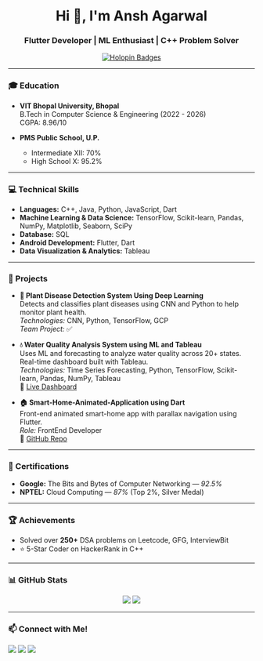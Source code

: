 <h1 align="center">Hi 👋, I'm Ansh Agarwal</h1>
<h3 align="center">Flutter Developer | ML Enthusiast | C++ Problem Solver</h3>

<p align="center">
  <a href="https://holopin.io/@anshag45">
    <img src="https://holopin.me/anshag45" alt="Holopin Badges" />
  </a>
</p>

---

### 🎓 Education
- **VIT Bhopal University, Bhopal**  
  B.Tech in Computer Science & Engineering (2022 - 2026)  
  CGPA: 8.96/10

- **PMS Public School, U.P.**  
  - Intermediate XII: 70%  
  - High School X: 95.2%

---

### 💻 Technical Skills

- **Languages:** C++, Java, Python, JavaScript, Dart  
- **Machine Learning & Data Science:** TensorFlow, Scikit-learn, Pandas, NumPy, Matplotlib, Seaborn, SciPy  
- **Database:** SQL  
- **Android Development:** Flutter, Dart  
- **Data Visualization & Analytics:** Tableau

---

### 🚀 Projects

- **🌱 Plant Disease Detection System Using Deep Learning**  
  Detects and classifies plant diseases using CNN and Python to help monitor plant health.  
  *Technologies:* CNN, Python, TensorFlow, GCP  
  *Team Project:* ✅

- **💧 Water Quality Analysis System using ML and Tableau**  
  Uses ML and forecasting to analyze water quality across 20+ states. Real-time dashboard built with Tableau.  
  *Technologies:* Time Series Forecasting, Python, TensorFlow, Scikit-learn, Pandas, NumPy, Tableau  
  🔗 [Live Dashboard](https://public.tableau.com/app/profile/ansh.agarwal6664/viz/WaterQualityAnalysis_1738513490590/Dashboard1?publish=yes)

- **🏠 Smart-Home-Animated-Application using Dart**  
  Front-end animated smart-home app with parallax navigation using Flutter.  
  *Role:* FrontEnd Developer  
  🔗 [GitHub Repo](https://github.com/Anshag45/Smart-Home-Animated-App-using-Flutter)

---

### 📜 Certifications

- **Google:** The Bits and Bytes of Computer Networking — *92.5%*  
- **NPTEL:** Cloud Computing — *87%* (Top 2%, Silver Medal)

---

### 🏆 Achievements

- Solved over **250+** DSA problems on Leetcode, GFG, InterviewBit  
- ⭐ 5-Star Coder on HackerRank in C++

---

### 📊 GitHub Stats

<p align="center">
  <img src="https://github-readme-stats.vercel.app/api?username=Anshag45&show_icons=true&theme=tokyonight" />
  <img src="https://github-readme-stats.vercel.app/api/top-langs/?username=Anshag45&layout=compact&theme=tokyonight" />
</p>

---

### 📫 Connect with Me!

<p>
  <a href="mailto:agarwalansh561@gmail.com"><img src="https://img.shields.io/badge/Gmail-D14836?style=for-the-badge&logo=gmail&logoColor=white"/></a>
  <a href="https://www.linkedin.com/in/anshag45"><img src="https://img.shields.io/badge/LinkedIn-blue?style=for-the-badge&logo=linkedin&logoColor=white"/></a>
  <a href="https://github.com/Anshag45"><img src="https://img.shields.io/badge/GitHub-black?style=for-the-badge&logo=github&logoColor=white"/></a>
</p>
